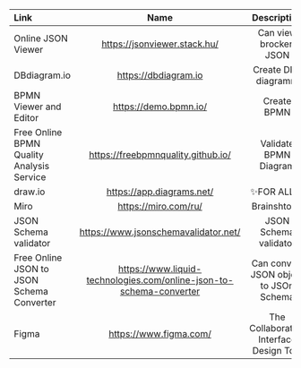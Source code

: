 
| Link    | Name | Description | Docs|
| :-------- | :-------: | :-------: |:-------:|
| Online JSON Viewer  | https://jsonviewer.stack.hu/    |Can view brocken JSON| - |
| DBdiagram.io  | https://dbdiagram.io   |Create DR-diagramm|https://dbml.dbdiagram.io/docs/| 
| BPMN Viewer and Editor | https://demo.bpmn.io/   | Create BPMN |-| 
| Free Online BPMN Quality Analysis Service  | https://freebpmnquality.github.io/   |Validate BPMN Diagram|-| 
| draw.io | https://app.diagrams.net/ | ✨FOR ALL ✨| - | 
| Miro | https://miro.com/ru/  | Brainshtorm |-| 
| JSON Schema validator | https://www.jsonschemavalidator.net/   | JSON Schema validator |-| 
| Free Online JSON to JSON Schema Converter  | https://www.liquid-technologies.com/online-json-to-schema-converter   |Can convert JSON object to JSOn Schema| - | 
| Figma  | https://www.figma.com/  |The Collaborative Interface Design Tool |https://www.figma.com/community| 
